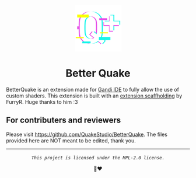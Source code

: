 <div align="center">

![QuakeFragment logo](/extensions/QuakeStudio/assets/BetterQuake.png "BetterQuake Logo") 

# Better Quake

</div>

BetterQuake is an extension made for [Gandi IDE](https://getgandi.com/) to fully allow the use of custom shaders.
This extension is built with an [extension scaffholding](https://github.com/FurryR/scratch-ext) by FurryR. Huge thanks to him :3

## For contributers and reviewers

Please visit https://github.com/QuakeStudio/BetterQuake. The files provided here are NOT meant to be edited, thank you.

---

<div align="center">

_`This project is licensed under the MPL-2.0 license.`_

🐢❤️

</div>
